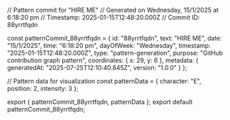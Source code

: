 // Pattern commit for "HIRE ME"
// Generated on Wednesday, 15/1/2025 at 6:18:20 pm
// Timestamp: 2025-01-15T12:48:20.000Z
// Commit ID: 88yrrtfqdn

const patternCommit_88yrrtfqdn = {
  id: "88yrrtfqdn",
  text: "HIRE ME",
  date: "15/1/2025",
  time: "6:18:20 pm",
  dayOfWeek: "Wednesday",
  timestamp: "2025-01-15T12:48:20.000Z",
  type: "pattern-generation",
  purpose: "GitHub contribution graph pattern",
  coordinates: {
    x: 29,
    y: 6
  },
  metadata: {
    generatedAt: "2025-07-25T12:10:40.845Z",
    version: "1.0.0"
  }
};

// Pattern data for visualization
const patternData = {
  character: "E",
  position: 2,
  intensity: 3
};

export { patternCommit_88yrrtfqdn, patternData };
export default patternCommit_88yrrtfqdn;
